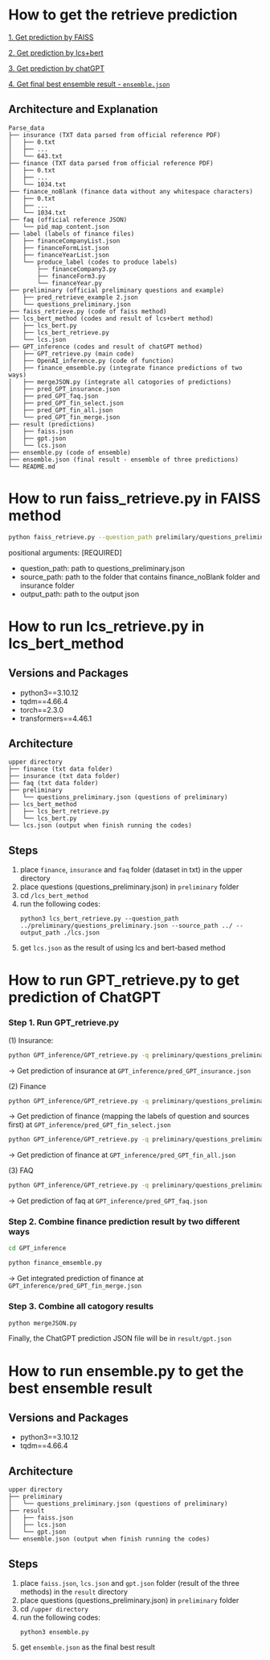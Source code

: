 # How to get the retrieve prediction

[1. Get prediction by FAISS](#how-to-run-faiss_retrievepy-in-faiss-method)

[2. Get prediction by lcs+bert](#how-to-run-lcs_retrievepy-in-lcs_bert_method)

[3. Get prediction by chatGPT](#how-to-run-gpt_retrievepy-to-get-prediction-of-chatgpt)

[4. Get final best ensemble result - `ensemble.json`](#how-to-run-ensemblepy-to-get-the-best-ensemble-result)

## Architecture and Explanation
```
Parse_data
├── insurance (TXT data parsed from official reference PDF)
│   ├── 0.txt
│   ├── ...
│   └── 643.txt
├── finance (TXT data parsed from official reference PDF)
│   ├── 0.txt
│   ├── ...
│   └── 1034.txt
├── finance_noBlank (finance data without any whitespace characters)
│   ├── 0.txt
│   ├── ...
│   └── 1034.txt
├── faq (official reference JSON)
│   └── pid_map_content.json
├── label (labels of finance files)
│   ├── financeCompanyList.json
│   ├── financeFormList.json
│   ├── financeYearList.json
│   └── produce_label (codes to produce labels)
│       ├── financeCompany3.py
│       ├── financeForm3.py
│       └── financeYear.py
├── preliminary (official preliminary questions and example)
│   ├── pred_retrieve_example 2.json
│   └── questions_preliminary.json
├── faiss_retrieve.py (code of faiss method)
├── lcs_bert_method (codes and result of lcs+bert method)
│   ├── lcs_bert.py
│   ├── lcs_bert_retrieve.py
│   └── lcs.json
├── GPT_inference (codes and result of chatGPT method)
│   ├── GPT_retrieve.py (main code)
│   ├── OpenAI_inference.py (code of function)
│   ├── finance_emsemble.py (integrate finance predictions of two ways)
│   ├── mergeJSON.py (integrate all catogories of predictions)
│   ├── pred_GPT_insurance.json
│   ├── pred_GPT_faq.json
│   ├── pred_GPT_fin_select.json
│   ├── pred_GPT_fin_all.json
│   └── pred_GPT_fin_merge.json
├── result (predictions)
│   ├── faiss.json
│   ├── gpt.json
│   └── lcs.json
├── ensemble.py (code of ensemble)
├── ensemble.json (final result - ensemble of three predictions)
└── README.md
```




# How to run faiss_retrieve.py in FAISS method 

```bash
python faiss_retrieve.py --question_path prelimilary/questions_preliminary.json --source_path ./ --output_path result/faiss.json
```

positional arguments: [REQUIRED]
- question_path: path to questions_preliminary.json
- source_path: path to the folder that contains finance_noBlank folder and insurance folder
- output_path: path to the output json  




# How to run lcs_retrieve.py in lcs_bert_method
## Versions and Packages
* python3==3.10.12
* tqdm==4.66.4
* torch==2.3.0
* transformers==4.46.1
## Architecture
```
upper directory
├── finance (txt data folder)
├── insurance (txt data folder)
├── faq (txt data folder)
├── preliminary 
│   └── questions_preliminary.json (questions of preliminary)
├── lcs_bert_method
│   ├── lcs_bert_retrieve.py
│   └── lcs_bert.py
└── lcs.json (output when finish running the codes)
```
## Steps
1. place `finance`, `insurance` and `faq` folder (dataset in txt) in the upper directory
2. place questions (questions_preliminary.json) in `preliminary` folder
3. cd `/lcs_bert_method`
4. run the following codes:
    ```
    python3 lcs_bert_retrieve.py --question_path ../preliminary/questions_preliminary.json --source_path ../ --output_path ./lcs.json
    ```
5. get `lcs.json` as the result of using lcs and bert-based method




# How to run GPT_retrieve.py to get prediction of ChatGPT

### Step 1. Run GPT_retrieve.py

(1) Insurance:
```bash
python GPT_inference/GPT_retrieve.py -q preliminary/questions_preliminary.json -s . -l label/ -o GPT_inference/ -c insurance
```
-> Get prediction of insurance at `GPT_inference/pred_GPT_insurance.json`

(2) Finance
```bash
python GPT_inference/GPT_retrieve.py -q preliminary/questions_preliminary.json -s . -l label/ -o GPT_inference/ -c fin_select
```
-> Get prediction of finance (mapping the labels of question and sources first) at `GPT_inference/pred_GPT_fin_select.json`

```bash
python GPT_inference/GPT_retrieve.py -q preliminary/questions_preliminary.json -s . -l label/ -o GPT_inference/ -c fin_all
```
-> Get prediction of finance at `GPT_inference/pred_GPT_fin_all.json`

(3) FAQ
```bash
python GPT_inference/GPT_retrieve.py -q preliminary/questions_preliminary.json -s . -l label/ -o GPT_inference/ -c faq
```
-> Get prediction of faq at `GPT_inference/pred_GPT_faq.json`

### Step 2. Combine finance prediction result by two different ways

```bash
cd GPT_inference
```
```bash
python finance_emsemble.py
```
-> Get integrated prediction of finance at `GPT_inference/pred_GPT_fin_merge.json`

### Step 3. Combine all catogory results

```bash
python mergeJSON.py
```

Finally, the ChatGPT prediction JSON file will be in `result/gpt.json`




# How to run ensemble.py to get the best ensemble result
## Versions and Packages
* python3==3.10.12
* tqdm==4.66.4
## Architecture
```
upper directory
├── preliminary 
│   └── questions_preliminary.json (questions of preliminary)
├── result
│   ├── faiss.json
│   ├── lcs.json
│   └── gpt.json
└── ensemble.json (output when finish running the codes)
```
## Steps
1. place `faiss.json`, `lcs.json` and `gpt.json` folder (result of the three methods) in the `result` directory
2. place questions (questions_preliminary.json) in `preliminary` folder
3. cd `/upper directory`
4. run the following codes:
    ```
    python3 ensemble.py
    ```
5. get `ensemble.json` as the final best result